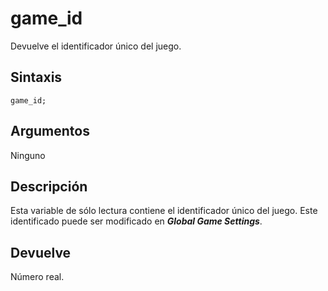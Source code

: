 # game_id

Devuelve el identificador único del juego.

## Sintaxis

  
```gml  
game_id;  
```  

## Argumentos

Ninguno

## Descripción

Esta variable de sólo lectura contiene el identificador único del juego. Este identificado puede ser modificado en _**Global Game Settings**_.

## Devuelve

Número real.